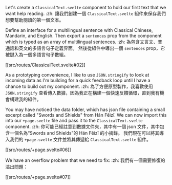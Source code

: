 Let's create a `ClassicalText.svelte` component to hold our first text that we want help reading. :zh: 讓我們創建一個 `ClassicalText.svelte` 組件來保存我們想要幫助閱讀的第一個文本。

Define an interface for a multilingual sentence with Classical Chinese, Mandarin, and English. Then export a `sentences` prop from the component which is typed as an array of multilingual sentences. :zh: 為包含文言文、普通話和英文的多語言句子定義界面。 然後從組件中導出一個 `sentences` prop，它被鍵入為一個多語言句子數組。

[[src/routes/ClassicalText.svelte#02]]

As a prototyping convenience, I like to use `JSON.stringify` to look at incoming data as I'm building for a quick feedback loop until I have a chance to build out my component. :zh: 為了方便原型製作，我喜歡使用 `JSON.stringify` 查看傳入數據，因為我正在構建一個快速反饋循環，直到我有機會構建我的組件。


You may have noticed the data folder, which has json file containing a small excerpt called "Swords and Shields" from Hán Fēizǐ. We can now import this into our `+page.svelte` file and pass it to the `ClassicalText.svelte` component. :zh: 你可能已經註意到數據文件夾，其中有一個 json 文件，其中包含一個名為“Swords and Shields”的 Hán Fēizǐ 的小摘錄。 我們現在可以將其導入我們的 `+page.svelte` 文件並將其傳遞給 `ClassicalText.svelte` 組件。

[[src/routes/+page.svelte#06]]

We have an overflow problem that we need to fix: :zh: 我們有一個需要修復的溢出問題：

[[src/routes/+page.svelte#07]]
